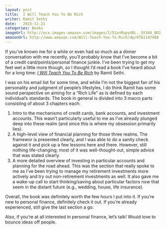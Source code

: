 ```yaml
---
layout: post
title:  I Will Teach You To Be Rich
writer: Ramit Sethi
date:   2015-11-21
categories: Books
imageUrl: http://ecx.images-amazon.com/images/I/51snMzpy40L._SY344_BO1,204,203,200_.jpg
amazonUrl: http://www.amazon.com/Will-Teach-You-To-Rich/dp/0761147489
---
```


If you’ve known me for a while or even had so much as a dinner conversation with
me recently, you’ll probably know that I’ve become a bit of a
credit card/points/personal finance junkie. I’ve been trying to get my feet wet
a little more though, so I thought I’d read a book I’ve heard about for a long
time: *[I Will Teach You To Be Rich](http://www.amazon.com/Will-Teach-You-To-Rich/dp/0761147489)*
by Ramit Sethi.

I was on his email list for some time, and while I’m not the biggest fan of his
personality and judgment of people’s lifestyles, I do think Ramit has some sound
perspective on aiming for a “Rich Life” as is defined by each individual’s
standards. The book in general is divided into 3 macro parts consisting of about
3 chapters each:

1. Intro to the mechanisms of credit cards, bank accounts, and investment
accounts. This wasn’t particularly useful to me as I’ve already plunged deep
into these realm (and since this is where my obsession primarily lies).
2. A high-level view of financial planning for those three realms. The framewor
is presented clearly, and I was able to do a sanity check against it and pick
up a few lessons here and there. However, still nothing life-changing; most of
it was well-thought-out, simple advice that was stated clearly.
3. A more detailed overview of investing in particular accounts and planning for
the road ahead. This was the section that really spoke to me as I’ve been trying
to manage my retirement investments more actively and try out non-retirement
investments as well. It also gave me a wake-up call to start thinking/saving
about particular factors now that seem in the distant future (e.g., wedding,
house, life insurance).

Overall, the book was definitely worth the few hours I put into it. If you’re
new to personal finance, definitely check it out. If you’re already experienced,
still give the last section a go.

Also, if you’re at all interested in personal finance, let’s talk! Would love to
bounce ideas off people.
